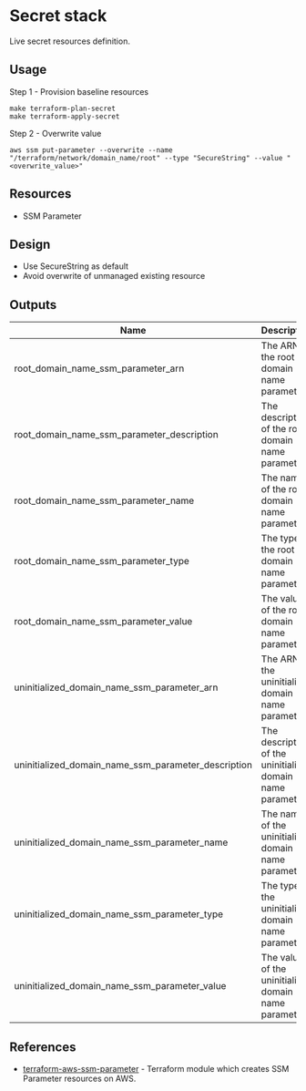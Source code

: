 # Secret stack

Live secret resources definition.

## Usage

Step 1 - Provision baseline resources

```shell
make terraform-plan-secret
make terraform-apply-secret
```

Step 2 - Overwrite value

```shell
aws ssm put-parameter --overwrite --name "/terraform/network/domain_name/root" --type "SecureString" --value "<overwrite_value>"
```

## Resources

- SSM Parameter

## Design

- Use SecureString as default
- Avoid overwrite of unmanaged existing resource

## Outputs

| Name                                                | Description                                                 |
| --------------------------------------------------- | ----------------------------------------------------------- |
| root_domain_name_ssm_parameter_arn                  | The ARN of the root domain name parameter.                  |
| root_domain_name_ssm_parameter_description          | The description of the root domain name parameter.          |
| root_domain_name_ssm_parameter_name                 | The name of the root domain name parameter.                 |
| root_domain_name_ssm_parameter_type                 | The type of the root domain name parameter.                 |
| root_domain_name_ssm_parameter_value                | The value of the root domain name parameter.                |
| uninitialized_domain_name_ssm_parameter_arn         | The ARN of the uninitialized domain name parameter.         |
| uninitialized_domain_name_ssm_parameter_description | The description of the uninitialized domain name parameter. |
| uninitialized_domain_name_ssm_parameter_name        | The name of the uninitialized domain name parameter.        |
| uninitialized_domain_name_ssm_parameter_type        | The type of the uninitialized domain name parameter.        |
| uninitialized_domain_name_ssm_parameter_value       | The value of the uninitialized domain name parameter.       |

## References

- [terraform-aws-ssm-parameter](https://github.com/tmknom/terraform-aws-ssm-parameter) - Terraform module which creates SSM Parameter resources on AWS.
